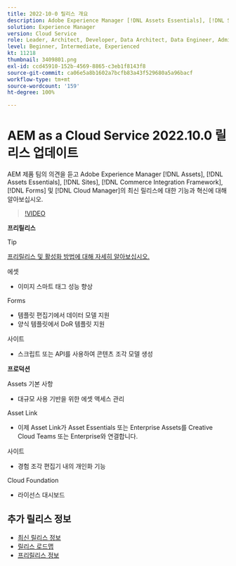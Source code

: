 ```yaml
---
title: 2022-10-0 릴리스 개요
description: Adobe Experience Manager [!DNL Assets Essentials], [!DNL Sites], [!DNL Screens], [!DNL Forms] 및 [!DNL Cloud Foundation]에 대한 2022-10-0 릴리스의 최신 기능과 혁신에 대해 알아보십시오.
solution: Experience Manager
version: Cloud Service
role: Leader, Architect, Developer, Data Architect, Data Engineer, Admin, User
level: Beginner, Intermediate, Experienced
kt: 11218
thumbnail: 3409801.png
exl-id: ccd45910-152b-4569-8865-c3eb1f8143f8
source-git-commit: ca06e5a8b1602a7bcfb83a43f529680a5a96bacf
workflow-type: tm+mt
source-wordcount: '159'
ht-degree: 100%

---
```


# AEM as a Cloud Service 2022.10.0 릴리스 업데이트

AEM 제품 팀의 의견을 듣고 Adobe Experience Manager [!DNL Assets], [!DNL Assets Essentials], [!DNL Sites], [!DNL Commerce Integration Framework], [!DNL Forms] 및 [!DNL Cloud Manager]의 최신 릴리스에 대한 기능과 혁신에 대해 알아보십시오.

>[!VIDEO](https://video.tv.adobe.com/v/3409801/?quality=12&learn=on)

**프리릴리스**

>[!TIP]
>
>[프리릴리스 및 활성화 방법에 대해 자세히 알아보십시오.](https://experienceleague.adobe.com/docs/experience-manager-cloud-service/content/release-notes/prerelease.html?lang=ko-KR)

에셋

* 이미지 스마트 태그 성능 향상

Forms

* 템플릿 편집기에서 데이터 모델 지원
* 양식 템플릿에서 DoR 템플릿 지원

사이트

* 스크립트 또는 API를 사용하여 콘텐츠 조각 모델 생성

**프로덕션**

Assets 기본 사항

* 대규모 사용 기반을 위한 에셋 액세스 관리

Asset Link

* 이제 Asset Link가 Asset Essentials 또는 Enterprise Assets를 Creative Cloud Teams 또는 Enterprise와 연결합니다.

사이트

* 경험 조각 편집기 내의 개인화 기능

Cloud Foundation

* 라이선스 대시보드

<!-- Have questions about the release?  Discuss the release in [Experience League Communities](https://adobe.ly/3paYDAo) -->

## 추가 릴리스 정보

* [최신 릴리스 정보](https://experienceleague.adobe.com/docs/experience-manager-cloud-service/content/release-notes/home.html?lang=ko-KR)
* [릴리스 로드맵](https://experienceleague.adobe.com/docs/experience-manager-release-information/aem-release-updates/update-releases-roadmap.html)
* [프리릴리스 정보](https://experienceleague.adobe.com/docs/experience-manager-cloud-service/content/release-notes/prerelease.html)
